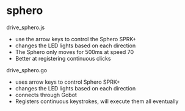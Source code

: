 # sphero

drive_sphero.js
- use the arrow keys to control the Sphero SPRK+
- changes the LED lights based on each direction
- The Sphero only moves for 500ms at speed 70
- Better at registering continuous clicks

drive_sphero.go
- uses arrow keys to control Sphero SPRK+
- changes the LED lights based on each direction
- connects through Gobot
- Registers continuous keystrokes, will execute them all eventually
